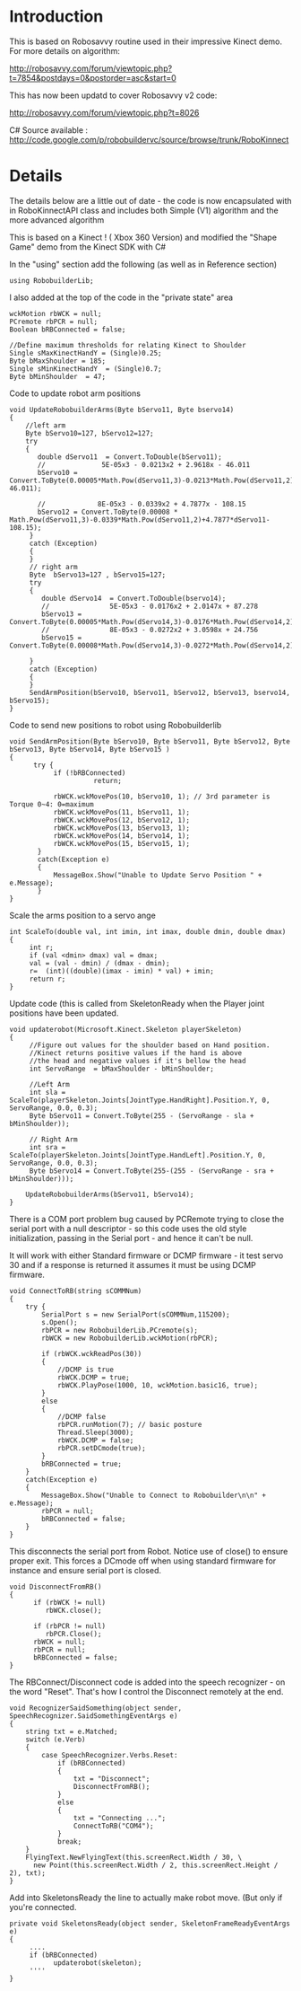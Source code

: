 # Introduction #

This is based on Robosavvy  routine used in their impressive Kinect demo. For more details on algorithm:

http://robosavvy.com/forum/viewtopic.php?t=7854&postdays=0&postorder=asc&start=0

This has now been updatd to cover Robosavvy v2 code:

http://robosavvy.com/forum/viewtopic.php?t=8026

C# Source available : http://code.google.com/p/robobuildervc/source/browse/trunk/RoboKinnect

# Details #

The details below are a little out of date - the code is now encapsulated with in RoboKinnectAPI class and includes both Simple (V1) algorithm and the more advanced algorithm

This is based on a Kinect ! ( Xbox 360 Version) and modified the "Shape Game" demo from the Kinect SDK with C#

In the "using" section add the following (as well as in Reference section)

```
using RobobuilderLib; 
```


I also added at the top of the code in the "private state" area

```
wckMotion rbWCK = null; 
PCremote rbPCR = null; 
Boolean bRBConnected = false; 

//Define maximum thresholds for relating Kinect to Shoulder 
Single sMaxKinectHandY = (Single)0.25; 
Byte bMaxShoulder = 185; 
Single sMinKinectHandY  = (Single)0.7; 
Byte bMinShoulder  = 47; 
```

Code to update robot arm positions

```
void UpdateRobobuilderArms(Byte bServo11, Byte bservo14) 
{ 
    //left arm 
    Byte bServo10=127, bServo12=127; 
    try 
    { 
       double dServo11  = Convert.ToDouble(bServo11); 
       //              5E-05x3 - 0.0213x2 + 2.9618x - 46.011 
       bServo10 = Convert.ToByte(0.00005*Math.Pow(dServo11,3)-0.0213*Math.Pow(dServo11,2)+2.9618*dServo11-46.011); 

       //             8E-05x3 - 0.0339x2 + 4.7877x - 108.15 
       bServo12 = Convert.ToByte(0.00008 * Math.Pow(dServo11,3)-0.0339*Math.Pow(dServo11,2)+4.7877*dServo11-108.15); 
     } 
     catch (Exception) 
     { 
     } 
     // right arm 
     Byte  bServo13=127 , bServo15=127; 
     try 
     { 
        double dServo14  = Convert.ToDouble(bservo14);
        //               5E-05x3 - 0.0176x2 + 2.0147x + 87.278 
        bServo13 = Convert.ToByte(0.00005*Math.Pow(dServo14,3)-0.0176*Math.Pow(dServo14,2)+2.0147*dServo14+87.27); 
        //               8E-05x3 - 0.0272x2 + 3.0598x + 24.756 
        bServo15 = Convert.ToByte(0.00008*Math.Pow(dServo14,3)-0.0272*Math.Pow(dServo14,2)+3.0598*dServo14+24.756); 

     } 
     catch (Exception) 
     { 
     } 
     SendArmPosition(bServo10, bServo11, bServo12, bServo13, bservo14, bServo15); 
} 
```

Code to send new positions to robot using Robobuilderlib

```
void SendArmPosition(Byte bServo10, Byte bServo11, Byte bServo12, Byte bServo13, Byte bServo14, Byte bServo15 ) 
{ 
      try { 
           if (!bRBConnected) 
                     return; 

           rbWCK.wckMovePos(10, bServo10, 1); // 3rd parameter is Torque 0~4: 0=maximum 
           rbWCK.wckMovePos(11, bServo11, 1); 
           rbWCK.wckMovePos(12, bServo12, 1); 
           rbWCK.wckMovePos(13, bServo13, 1); 
           rbWCK.wckMovePos(14, bServo14, 1); 
           rbWCK.wckMovePos(15, bServo15, 1); 
       } 
       catch(Exception e) 
       { 
           MessageBox.Show("Unable to Update Servo Position " + e.Message); 
       } 
} 
```

Scale the arms position to a servo ange

```
int ScaleTo(double val, int imin, int imax, double dmin, double dmax) 
{ 
     int r; 
     if (val <dmin> dmax) val = dmax; 
     val = (val - dmin) / (dmax - dmin); 
     r=  (int)((double)(imax - imin) * val) + imin; 
     return r; 
} 
```

Update code (this is called from SkeletonReady when the Player joint positions have been updated.

```
void updaterobot(Microsoft.Kinect.Skeleton playerSkeleton) 
{ 
     //Figure out values for the shoulder based on Hand position. 
     //Kinect returns positive values if the hand is above 
     //the head and negative values if it's bellow the head 
     int ServoRange  = bMaxShoulder - bMinShoulder; 

     //Left Arm  
     int sla = ScaleTo(playerSkeleton.Joints[JointType.HandRight].Position.Y, 0, ServoRange, 0.0, 0.3); 
     Byte bServo11 = Convert.ToByte(255 - (ServoRange - sla + bMinShoulder)); 

     // Right Arm 
     int sra = ScaleTo(playerSkeleton.Joints[JointType.HandLeft].Position.Y, 0, ServoRange, 0.0, 0.3); 
     Byte bServo14 = Convert.ToByte(255-(255 - (ServoRange - sra + bMinShoulder))); 

    UpdateRobobuilderArms(bServo11, bServo14); 
} 
```

There is a COM port problem bug caused by PCRemote trying to close the serial port with a null descriptor - so this code uses the old style initialization, passing in the Serial port - and hence it can't be null.

It will work with either Standard firmware or DCMP firmware - it test servo 30 and if a response is returned it assumes it must be using DCMP firmware.

```
void ConnectToRB(string sCOMMNum) 
{ 
	try { 
		SerialPort s = new SerialPort(sCOMMNum,115200); 
		s.Open(); 
		rbPCR = new RobobuilderLib.PCremote(s); 
		rbWCK = new RobobuilderLib.wckMotion(rbPCR); 

		if (rbWCK.wckReadPos(30)) 
		{ 
			//DCMP is true 
			rbWCK.DCMP = true; 
			rbWCK.PlayPose(1000, 10, wckMotion.basic16, true); 
		} 
		else 
		{ 
			//DCMP false 
			rbPCR.runMotion(7); // basic posture 
			Thread.Sleep(3000); 
			rbWCK.DCMP = false; 
			rbPCR.setDCmode(true); 
		} 
		bRBConnected = true; 
	} 
	catch(Exception e) 
	{ 
		MessageBox.Show("Unable to Connect to Robobuilder\n\n" + e.Message); 
		rbPCR = null; 
		bRBConnected = false; 
	} 
} 
```

This disconnects the serial port from Robot. Notice use of close() to ensure proper exit. This forces a DCmode off when using standard firmware for instance and ensure serial port is closed.
```
void DisconnectFromRB() 
{ 
      if (rbWCK != null) 
         rbWCK.close(); 

      if (rbPCR != null) 
         rbPCR.Close(); 
      rbWCK = null; 
      rbPCR = null; 
      bRBConnected = false; 
} 
```

The RBConnect/Disconnect code is added into the speech recognizer - on the word "Reset". That's how I control the Disconnect remotely at the end.

```
void RecognizerSaidSomething(object sender, SpeechRecognizer.SaidSomethingEventArgs e) 
{ 
	string txt = e.Matched; 
	switch (e.Verb) 
	{ 
		case SpeechRecognizer.Verbs.Reset: 
			if (bRBConnected) 
			{ 
				txt = "Disconnect"; 
				DisconnectFromRB(); 
			} 
			else 
			{ 
				txt = "Connecting ..."; 
				ConnectToRB("COM4"); 
			} 
			break; 
	} 
	FlyingText.NewFlyingText(this.screenRect.Width / 30, \
	  new Point(this.screenRect.Width / 2, this.screenRect.Height / 2), txt); 
}
```

Add into SkeletonsReady the line to actually make robot move. (But only if you're connected.
```
private void SkeletonsReady(object sender, SkeletonFrameReadyEventArgs e) 
{
     ....
     if (bRBConnected) 
           updaterobot(skeleton); 
     ''''
}
```